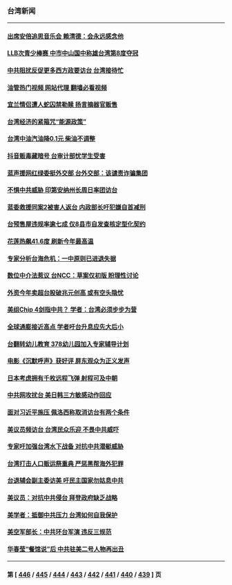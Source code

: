 ### 台湾新闻
---
#### [出席安倍追思音乐会 赖清德：会永远感念他](../../pages/ncid1349361/n13807457.md?08221645) 
#### [LLB次青少棒赛 中市中山国中称雄台湾第8度夺冠](../../pages/ncid1349361/n13807513.md?08221645) 
#### [中共阻扰反促更多西方政要访台 台湾接待忙](../../pages/ncid1349361/n13807337.md?08221645) 
#### [油管热门视频 网站代理 翻墙必看视频](http://209.222.30.114:81/youtube.html?08221645)
#### [宜兰情侣遭人蛇囚禁勒赎 扬言摘器官贩售](../../pages/ncid1349361/n13807223.md?08221645) 
#### [台湾经济的紧箍咒“能源政策”](../../pages/ncid1349361/n13807177.md?08221645) 
#### [台湾中油汽油降0.1元 柴油不调整](../../pages/ncid1349361/n13807206.md?08221645) 
#### [抖音贩毒藏暗号 台审计部忧学生受害](../../pages/ncid1349361/n13807216.md?08221645) 
#### [蓝声援网红绿委挺外交部 台外交部：该谴责诈骗集团](../../pages/ncid1349361/n13807222.md?08221645) 
#### [不惧中共威胁 印第安纳州长周日率团访台](../../pages/ncid1349361/n13806236.md?08221645) 
#### [蓝委救援同案2被害人返台 内政部长吁犯嫌自首减刑](../../pages/ncid1349361/n13807225.md?08221645) 
#### [台预售屋违规率逾七成 仅8县市自发查核定型化契约](../../pages/ncid1349361/n13807227.md?08221645) 
#### [花莲热飙41.6度 刷新今年最高温](../../pages/ncid1349361/n13807205.md?08221645) 
#### [专家分析台海危机：一中原则已进退失据](../../pages/ncid1349361/n13807210.md?08221645) 
#### [数位中介法惹议 台NCC：草案仅初版 盼理性讨论](../../pages/ncid1349361/n13807214.md?08221645) 
#### [外资今年卖超台股破兆元创高 或有空头隐忧](../../pages/ncid1349361/n13807090.md?08221645) 
#### [美组Chip 4剑指中共？ 学者：台湾必须步步为营](../../pages/ncid1349361/n13807056.md?08221645) 
#### [全球通膨接近高点 学者吁台升息应先大后小](../../pages/ncid1349361/n13807054.md?08221645) 
#### [台翻转幼儿教育 378幼儿园加入专家辅导计划](../../pages/ncid1349361/n13806980.md?08221645) 
#### [电影《沉默呼声》获好评 屏东观众为正义发声](../../pages/ncid1349361/n13806721.md?08221645) 
#### [日本考虑拥有千枚远程飞弹 射程可及中朝](../../pages/ncid1349361/n13807125.md?08221645) 
#### [中共网攻扰台 美日韩三方敏感动作回应](../../pages/ncid1349361/n13806968.md?08221645) 
#### [面对习近平施压 佩洛西称取消访台有两个条件](../../pages/ncid1349361/n13806776.md?08221645) 
#### [美议员频访台 台湾民众乐迎 不畏中共威吓](../../pages/ncid1349361/n13806526.md?08221645) 
#### [专家吁加强台湾水下战备 对抗中共潜艇威胁](../../pages/ncid1349361/n13806530.md?08221645) 
#### [台湾打击人口贩运祭重典 严惩黑帮海外犯罪](../../pages/ncid1349361/n13806453.md?08221645) 
#### [台退辅会副主委访美 吁民主国家勿姑息中共](../../pages/ncid1349361/n13806437.md?08221645) 
#### [美议员：对抗中共侵台 拜登政府缺乏战略](../../pages/ncid1349361/n13806399.md?08221645) 
#### [美学者：抵御中共压力 台湾如何自我保护](../../pages/ncid1349361/n13806267.md?08221645) 
#### [美空军部长：中共环台军演 违反三规范](../../pages/ncid1349361/n13806291.md?08221645) 
#### [华春莹“餐馆说”后 中共驻美二号人物再出丑](../../pages/ncid1349361/n13806258.md?08221645) 

---
#### 第 [ [446](./446.md?08221645) / [445](./445.md?08221645) / [444](./444.md?08221645) / [443](./443.md?08221645) / [442](./442.md?08221645) / [441](./441.md?08221645) / [440](./440.md?08221645) / [439](./439.md?08221645) ] 页

